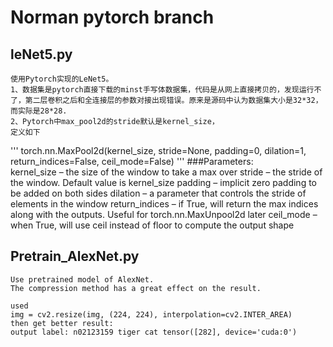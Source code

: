 # Norman pytorch branch

leNet5.py
---------
    使用Pytorch实现的LeNet5。
    1、数据集是pytorch直接下载的minst手写体数据集，代码是从网上直接拷贝的，发现运行不了，第二层卷积之后和全连接层的参数对接出现错误。原来是源码中认为数据集大小是32*32，而实际是28*28.
    2、Pytorch中max_pool2d的stride默认是kernel_size，
    定义如下
'''
torch.nn.MaxPool2d(kernel_size, stride=None, padding=0, dilation=1, return_indices=False, ceil_mode=False)
'''
###Parameters:	
kernel_size – the size of the window to take a max over
stride – the stride of the window. Default value is kernel_size
padding – implicit zero padding to be added on both sides
dilation – a parameter that controls the stride of elements in the window
return_indices – if True, will return the max indices along with the outputs. Useful for torch.nn.MaxUnpool2d later
ceil_mode – when True, will use ceil instead of floor to compute the output shape

Pretrain_AlexNet.py
---------
    Use pretrained model of AlexNet.
    The compression method has a great effect on the result.

    used
    img = cv2.resize(img, (224, 224), interpolation=cv2.INTER_AREA)
    then get better result:
    output label: n02123159 tiger cat tensor([282], device='cuda:0')
